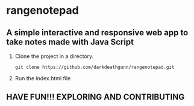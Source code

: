 # rangenotepad
## A simple interactive and responsive web app to take notes made with Java Script

1. Clone the project in a directory.

    ```
    git clone https://github.com/darkdeathgunn/rangenotepad.git
    ```
2. Run the index.html file

## HAVE FUN!!! EXPLORING AND CONTRIBUTING
